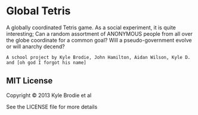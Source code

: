 # Global Tetris

A globally coordinated Tetris game. As a social experiment, it is quite interesting;
Can a random assortment of ANONYMOUS people from all over the globe coordinate for a
common goal? Will a pseudo-government evolve or will anarchy decend?

`A school project by Kyle Brodie, John Hamilton, Aidan Wilson, Kyle D. and [oh god I forgot his name]`

## MIT License

Copyright © 2013 Kyle Brodie et al

See the LICENSE file for more details